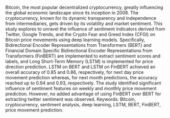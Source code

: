 Bitcoin, the most popular decentralized cryptocurrency, greatly influencing the global economic landscape since its inception in 2008. The cryptocurrency, known for its dynamic transparency and independence from intermediaries, gets driven by its volatility and market sentiment. This study explores to unravel the influence of sentiment indicators derived from Twitter, Google Trends, and the Crypto Fear and Greed Index (CFGI) on Bitcoin price movements using deep learning models. Specifically, Bidirectional Encoder Representations from Transformers (BERT) and Financial Domain Specific Bidirectional Encoder Representations from Transformers (FinBERT) are implemented to extract sentiment scores and labels, and Long Short-Term Memory (LSTM) is implemented for price direction prediction. LSTM on BERT and LSTM on FinBERT achieved an overall accuracy of 0.85 and 0.86, respectively, for next day price movement prediction whereas, for next month predictions, the accuracy reached up to 0.94 and 0.93, respectively. The study identified significant influence of sentiment features on weekly and monthly price movement prediction. However, no added advantage of using FinBERT over BERT for extracting twitter sentiment was observed.
Keywords: Bitcoin, cryptocurrency, sentiment analysis, deep learning, LSTM, BERT, FinBERT, price movement prediction.
